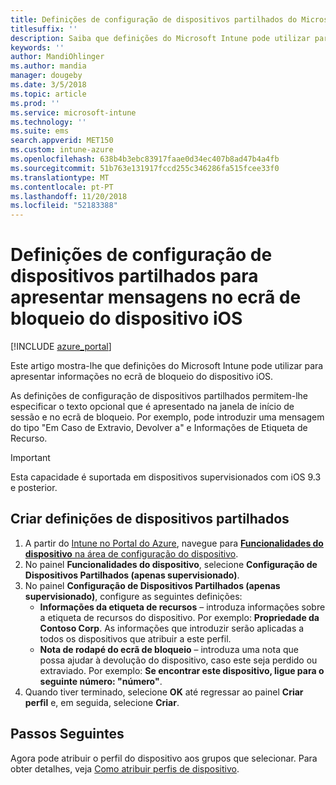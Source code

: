 ```yaml
---
title: Definições de configuração de dispositivos partilhados do Microsoft Intune para iOS
titlesuffix: ''
description: Saiba que definições do Microsoft Intune pode utilizar para apresentar informações no ecrã de bloqueio do dispositivo iOS.
keywords: ''
author: MandiOhlinger
ms.author: mandia
manager: dougeby
ms.date: 3/5/2018
ms.topic: article
ms.prod: ''
ms.service: microsoft-intune
ms.technology: ''
ms.suite: ems
search.appverid: MET150
ms.custom: intune-azure
ms.openlocfilehash: 638b4b3ebc83917faae0d34ec407b8ad47b4a4fb
ms.sourcegitcommit: 51b763e131917fccd255c346286fa515fcee33f0
ms.translationtype: MT
ms.contentlocale: pt-PT
ms.lasthandoff: 11/20/2018
ms.locfileid: "52183388"
---
```

# <a name="shared-device-configuration-settings-to-display-messages-on-the-ios-device-lock-screen"></a>Definições de configuração de dispositivos partilhados para apresentar mensagens no ecrã de bloqueio do dispositivo iOS

[!INCLUDE [azure_portal](./includes/azure_portal.md)]

Este artigo mostra-lhe que definições do Microsoft Intune pode utilizar para apresentar informações no ecrã de bloqueio do dispositivo iOS.

As definições de configuração de dispositivos partilhados permitem-lhe especificar o texto opcional que é apresentado na janela de início de sessão e no ecrã de bloqueio. Por exemplo, pode introduzir uma mensagem do tipo "Em Caso de Extravio, Devolver a" e Informações de Etiqueta de Recurso. 

>[!IMPORTANT]
> Esta capacidade é suportada em dispositivos supervisionados com iOS 9.3 e posterior.

## <a name="create-shared-device-settings"></a>Criar definições de dispositivos partilhados

1. A partir do [Intune no Portal do Azure](https://portal.azure.com), navegue para [**Funcionalidades do dispositivo** na área de configuração do dispositivo](device-features-configure.md). 
1. No painel **Funcionalidades do dispositivo**, selecione **Configuração de Dispositivos Partilhados (apenas supervisionado)**.
2. No painel **Configuração de Dispositivos Partilhados (apenas supervisionado)**, configure as seguintes definições:
    - **Informações da etiqueta de recursos** – introduza informações sobre a etiqueta de recursos do dispositivo. Por exemplo: **Propriedade da Contoso Corp**. As informações que introduzir serão aplicadas a todos os dispositivos que atribuir a este perfil.
    - **Nota de rodapé do ecrã de bloqueio** – introduza uma nota que possa ajudar à devolução do dispositivo, caso este seja perdido ou extraviado. Por exemplo: **Se encontrar este dispositivo, ligue para o seguinte número: "número"**.
3. Quando tiver terminado, selecione **OK** até regressar ao painel **Criar perfil** e, em seguida, selecione **Criar**. 


## <a name="next-steps"></a>Passos Seguintes

Agora pode atribuir o perfil do dispositivo aos grupos que selecionar. Para obter detalhes, veja [Como atribuir perfis de dispositivo](device-profile-assign.md).
